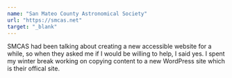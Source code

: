 ```yaml
---
name: "San Mateo County Astronomical Society"
url: "https://smcas.net"
target: "_blank"
---
```

<!-- markdownlint-disable MD041 -->

SMCAS had been talking about creating a new accessible website for a while, so when they asked me if I would be willing to help, I said yes. I spent my winter break working on copying content to a new WordPress site which is their offical site.
